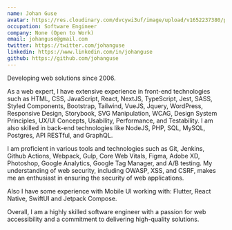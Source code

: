 ```yaml
---
name: Johan Guse
avatar: https://res.cloudinary.com/dvcywi3uf/image/upload/v1652237380/pics/me-4x4.jpg
occupation: Software Engineer
company: None (Open to Work)
email: johanguse@gmail.com
twitter: https://twitter.com/johanguse
linkedin: https://www.linkedin.com/in/johanguse
github: https://github.com/johanguse
---
```


Developing web solutions since 2006.

As a web expert, I have extensive experience in front-end technologies such as HTML, CSS, JavaScript, React, NextJS, TypeScript, Jest, SASS, Styled Components, Bootstrap, Tailwind, VueJS, Jquery, WordPress, Responsive Design, Storybook, SVG Manipulation, WCAG, Design System Principles, UX/UI Concepts, Usability, Performance, and Testability. I am also skilled in back-end technologies like NodeJS, PHP, SQL, MySQL, Postgres, API RESTful, and GraphQL.

I am proficient in various tools and technologies such as Git, Jenkins, Github Actions, Webpack, Gulp, Core Web Vitals, Figma, Adobe XD, Photoshop, Google Analytics, Google Tag Manager, and A/B testing. My understanding of web security, including OWASP, XSS, and CSRF, makes me an enthusiast in ensuring the security of web applications.

Also I have some experience with Mobile UI working with: Flutter, React Native, SwiftUI and Jetpack Compose.

Overall, I am a highly skilled software engineer with a passion for web accessibility and a commitment to delivering high-quality solutions.
